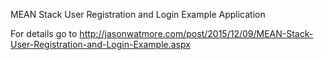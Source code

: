 MEAN Stack User Registration and Login Example Application

For details go to http://jasonwatmore.com/post/2015/12/09/MEAN-Stack-User-Registration-and-Login-Example.aspx
